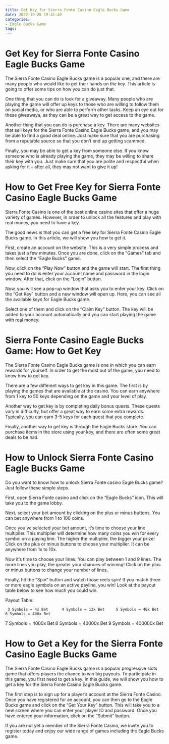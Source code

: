 ```yaml
---
title: Get Key for Sierra Fonte Casino Eagle Bucks Game
date: 2022-10-28 19:41:40
categories:
- Eagle Bucks Game
tags:
---
```



#  Get Key for Sierra Fonte Casino Eagle Bucks Game

The Sierra Fonte Casino Eagle Bucks game is a popular one, and there are many people who would like to get their hands on the key. This article is going to offer some tips on how you can do just that.

One thing that you can do is look for a giveaway. Many people who are playing the game will offer up keys to those who are willing to follow them on social media, or who are able to perform other tasks. Keep an eye out for these giveaways, as they can be a great way to get access to the game.

Another thing that you can do is purchase a key. There are many websites that sell keys for the Sierra Fonte Casino Eagle Bucks game, and you may be able to find a good deal online. Just make sure that you are purchasing from a reputable source so that you don’t end up getting scammed.

Finally, you may be able to get a key from someone else. If you know someone who is already playing the game, they may be willing to share their key with you. Just make sure that you are polite and respectful when asking for it – after all, they may not want to give it up!

#  How to Get Free Key for Sierra Fonte Casino Eagle Bucks Game

Sierra Fonte Casino is one of the best online casino sites that offer a huge variety of games. However, in order to unlock all the features and play with real money, you need to have a key.

The good news is that you can get a free key for Sierra Fonte Casino Eagle Bucks game. In this article, we will show you how to get it.

First, create an account on the website. This is a very simple process and takes just a few minutes. Once you are done, click on the “Games” tab and then select the “Eagle Bucks” game.

Now, click on the “Play Now” button and the game will start. The first thing you need to do is enter your account name and password in the login window. After that, click on the “Login” button.

Now, you will see a pop-up window that asks you to enter your key. Click on the “Get Key” button and a new window will open up. Here, you can see all the available keys for Eagle Bucks game.

Select one of them and click on the “Claim Key” button. The key will be added to your account automatically and you can start playing the game with real money.

#  Sierra Fonte Casino Eagle Bucks Game: How to Get Key

The Sierra Fonte Casino Eagle Bucks game is one in which you can earn rewards for yourself. In order to get the most out of the game, you need to know how to get key.

There are a few different ways to get key in this game. The first is by playing the games that are available at the casino. You can earn anywhere from 1 key to 50 keys depending on the game and your level of play.

Another way to get key is by completing daily bonus quests. These quests vary in difficulty, but offer a great way to earn some extra rewards. Typically, you can earn 3-5 keys for each quest that you complete.

Finally, another way to get key is through the Eagle Bucks store. You can purchase items in the store using your key, and there are often some great deals to be had.

#  How to Unlock Sierra Fonte Casino Eagle Bucks Game

Do you want to know how to unlock Sierra Fonte casino Eagle Bucks game? Just follow these simple steps.

First, open Sierra Fonte casino and click on the “Eagle Bucks” icon. This will take you to the game lobby.

Next, select your bet amount by clicking on the plus or minus buttons. You can bet anywhere from 1 to 100 coins.

Once you’ve selected your bet amount, it’s time to choose your line multiplier. This multiplier will determine how many coins you win for every symbol on a paying line. The higher the multiplier, the bigger your prize! Click on the plus or minus buttons to choose your multiplier. It can be anywhere from 1x to 10x.

Now it’s time to choose your lines. You can play between 1 and 9 lines. The more lines you play, the greater your chances of winning! Click on the plus or minus buttons to change your number of lines.

Finally, hit the “Spin” button and watch those reels spin! If you match three or more eagle symbols on an active payline, you win! Look at the payout table below to see how much you could win.

 Payout Table:

 	 3 Symbols = 4x Bet 	 4 Symbols = 12x Bet 	 5 Symbols = 40x Bet 	 6 Symbols = 400x Bet 
 7 Symbols = 4000x Bet 
 8 Symbols = 40000x Bet 
 9 Symbols = 400000x Bet

#  How to Get a Key for the Sierra Fonte Casino Eagle Bucks Game

The Sierra Fonte Casino Eagle Bucks game is a popular progressive slots game that offers players the chance to win big payouts. To participate in this game, you first need to get a key. In this guide, we will show you how to get a key for the Sierra Fonte Casino Eagle Bucks game.

The first step is to sign up for a player’s account at the Sierra Fonte Casino. Once you have registered for an account, you can then go to the Eagle Bucks game and click on the “Get Your Key” button. This will take you to a new screen where you can enter your player ID and password. Once you have entered your information, click on the “Submit” button.

If you are not yet a member of the Sierra Fonte Casino, we invite you to register today and enjoy our wide range of games including the Eagle Bucks game.